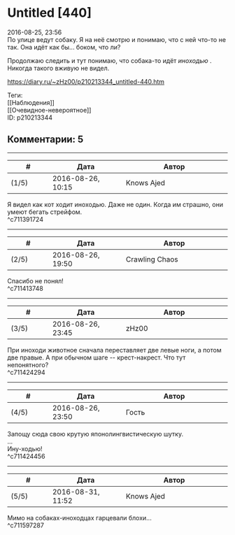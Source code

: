 Untitled [440]
==============

  
2016-08-25, 23:56  
 По улице ведут собаку. Я на неё смотрю и понимаю, что с ней что-то не так. Она идёт как бы... боком, что ли?   
   
 Продолжаю следить и тут понимаю, что собака-то идёт  *иноходью*  . Никогда такого вживую не видел.   
  
<https://diary.ru/~zHz00/p210213344_untitled-440.htm>  
  
Теги:  
[[Наблюдения]]  
[[Очевидное-невероятное]]  
ID: p210213344  


Комментарии: 5
--------------

  


---



|         #         |              Дата              |                     Автор                     |           ID           |
| --- | --- | --- | --- |
| (1/5) | 2016-08-26, 10:15 | Knows Ajed | c711391724 |

  
 Я видел как кот ходит иноходью. Даже не один. Когда им страшно, они умеют бегать стрейфом.   
 ^c711391724

---



|         #         |              Дата              |                     Автор                     |           ID           |
| --- | --- | --- | --- |
| (2/5) | 2016-08-26, 19:50 | Crawling Chaos | c711413748 |

  
 Спасибо не понял!   
 ^c711413748

---



|         #         |              Дата              |                     Автор                     |           ID           |
| --- | --- | --- | --- |
| (3/5) | 2016-08-26, 23:45 | zHz00 | c711424294 |

  
 При иноходи животное сначала переставляет две левые ноги, а потом две правые. А при обычном шаге -- крест-накрест. Что тут непонятного?   
 ^c711424294

---



|         #         |              Дата              |                     Автор                     |           ID           |
| --- | --- | --- | --- |
| (4/5) | 2016-08-26, 23:50 | Гость | c711424456 |

  
 Запощу сюда свою крутую японолингвистическую шутку.   
 ...   
 Ину-ходью!   
 ^c711424456

---



|         #         |              Дата              |                     Автор                     |           ID           |
| --- | --- | --- | --- |
| (5/5) | 2016-08-31, 11:52 | Knows Ajed | c711597287 |

  
 Мимо на собаках-иноходцах гарцевали блохи...   
 ^c711597287